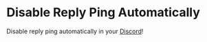 # Disable Reply Ping Automatically
Disable reply ping automatically in your [Discord](https://discord.com)!
